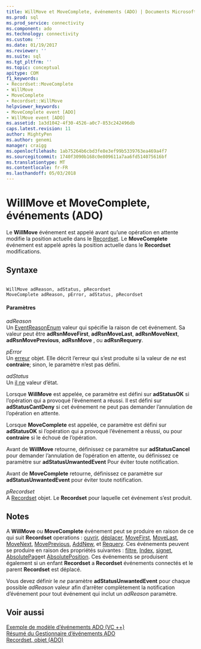 ```yaml
---
title: WillMove et MoveComplete, événements (ADO) | Documents Microsoft
ms.prod: sql
ms.prod_service: connectivity
ms.component: ado
ms.technology: connectivity
ms.custom: ''
ms.date: 01/19/2017
ms.reviewer: ''
ms.suite: sql
ms.tgt_pltfrm: ''
ms.topic: conceptual
apitype: COM
f1_keywords:
- Recordset::MoveComplete
- WillMove
- MoveComplete
- Recordset::WillMove
helpviewer_keywords:
- MoveComplete event [ADO]
- WillMove event [ADO]
ms.assetid: 1a3d1042-4f30-4526-a0c7-853c242496db
caps.latest.revision: 11
author: MightyPen
ms.author: genemi
manager: craigg
ms.openlocfilehash: 1ab75264b6cbd3fe8e3ef99b5339763ea469a4f7
ms.sourcegitcommit: 1740f3090b168c0e809611a7aa6fd514075616bf
ms.translationtype: MT
ms.contentlocale: fr-FR
ms.lasthandoff: 05/03/2018
---
```

# <a name="willmove-and-movecomplete-events-ado"></a>WillMove et MoveComplete, événements (ADO)
Le **WillMove** événement est appelé avant qu’une opération en attente modifie la position actuelle dans le [Recordset](../../../ado/reference/ado-api/recordset-object-ado.md). Le **MoveComplete** événement est appelé après la position actuelle dans le **Recordset** modifications.  
  
## <a name="syntax"></a>Syntaxe  
  
```  
  
WillMove adReason, adStatus, pRecordset  
MoveComplete adReason, pError, adStatus, pRecordset  
```  
  
#### <a name="parameters"></a>Paramètres  
 *adReason*  
 Un [EventReasonEnum](../../../ado/reference/ado-api/eventreasonenum.md) valeur qui spécifie la raison de cet événement. Sa valeur peut être **adRsnMoveFirst**, **adRsnMoveLast**, **adRsnMoveNext**, **adRsnMovePrevious**, **adRsnMove** , ou **adRsnRequery**.  
  
 *pError*  
 Un [erreur](../../../ado/reference/ado-api/error-object.md) objet. Elle décrit l’erreur qui s’est produite si la valeur de *ne* est **contraire**; sinon, le paramètre n’est pas défini.  
  
 *adStatus*  
 Un [il ne](../../../ado/reference/ado-api/eventstatusenum.md) valeur d’état.  
  
 Lorsque **WillMove** est appelée, ce paramètre est défini sur **adStatusOK** si l’opération qui a provoqué l’événement a réussi. Il est défini sur **adStatusCantDeny** si cet événement ne peut pas demander l’annulation de l’opération en attente.  
  
 Lorsque **MoveComplete** est appelée, ce paramètre est défini sur **adStatusOK** si l’opération qui a provoqué l’événement a réussi, ou pour **contraire** si le échoué de l’opération.  
  
 Avant de **WillMove** retourne, définissez ce paramètre sur **adStatusCancel** pour demander l’annulation de l’opération en attente, ou définissez ce paramètre sur **adStatusUnwantedEvent** Pour éviter toute notification.  
  
 Avant de **MoveComplete** retourne, définissez ce paramètre sur **adStatusUnwantedEvent** pour éviter toute notification.  
  
 *pRecordset*  
 A [Recordset](../../../ado/reference/ado-api/recordset-object-ado.md) objet. Le **Recordset** pour laquelle cet événement s’est produit.  
  
## <a name="remarks"></a>Notes  
 A **WillMove** ou **MoveComplete** événement peut se produire en raison de ce qui suit **Recordset** operations : [ouvrir](../../../ado/reference/ado-api/open-method-ado-recordset.md), [déplacer](../../../ado/reference/ado-api/move-method-ado.md), [MoveFirst](../../../ado/reference/ado-api/movefirst-movelast-movenext-and-moveprevious-methods-ado.md), [MoveLast](../../../ado/reference/ado-api/movefirst-movelast-movenext-and-moveprevious-methods-ado.md), [MoveNext](../../../ado/reference/ado-api/movefirst-movelast-movenext-and-moveprevious-methods-ado.md), [MovePrevious](../../../ado/reference/ado-api/movefirst-movelast-movenext-and-moveprevious-methods-ado.md), [AddNew](../../../ado/reference/ado-api/addnew-method-ado.md), et [Requery](../../../ado/reference/ado-api/requery-method.md). Ces événements peuvent se produire en raison des propriétés suivantes : [filtre](../../../ado/reference/ado-api/filter-property.md), [Index](../../../ado/reference/ado-api/index-property.md), [signet](../../../ado/reference/ado-api/bookmark-property-ado.md), [AbsolutePage](../../../ado/reference/ado-api/absolutepage-property-ado.md)et [AbsolutePosition](../../../ado/reference/ado-api/absoluteposition-property-ado.md). Ces événements se produisent également si un enfant **Recordset** a **Recordset** événements connectés et le parent **Recordset** est déplacé.  
  
 Vous devez définir le *ne* paramètre **adStatusUnwantedEvent** pour chaque possible *adReason* valeur afin d’arrêter complètement la notification d’événement pour tout événement qui inclut un *adReason* paramètre.  
  
## <a name="see-also"></a>Voir aussi  
 [Exemple de modèle d’événements ADO (VC ++)](../../../ado/reference/ado-api/ado-events-model-example-vc.md)   
 [Résumé du Gestionnaire d’événements ADO](../../../ado/guide/data/ado-event-handler-summary.md)   
 [Recordset, objet (ADO)](../../../ado/reference/ado-api/recordset-object-ado.md)
